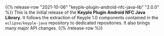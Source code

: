 {{% release-row "2021-10-06" "keyple-plugin-android-nfc-java-lib" "2.0.0" %}} 
This is the initial release of the **Keyple Plugin Android NFC Java Library**. It follows the extraction of Keyple 1.0 components contained in the `eclipse/keyple-java` repository to dedicated repositories. It also brings many major API changes.
{{% /release-row %}}

